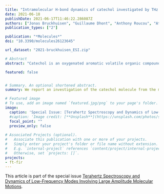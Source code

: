 ```yaml
---
title: "Intramolecular H-bond dynamics of catechol investigated by THz high-resolution spectroscopy of its low-frequency modes"
date: 2021-06-18
publishDate: 2021-06-17T11:46:22.286087Z
authors: ["Jonas Bruckhuisen", "Guillaume Dhont", "Anthony Roucou", "Atef Jabri", "Hamdi Bayoudh", "Thi Thanh Tran", "Manuel Goubet", martin-drumel, "Arnaud Cuisset"]
publication_types: ["2"]

publication: "*Molecules*"
doi: "10.3390/molecules26123645"

url_dataset: "2021-bruckhuisen_ESI.zip"

# Abstract
abstract: "Catechol is an oxygenated aromatic volatile organic compound and a biogenic precursor of secondary organic aerosols. Monitoring this compound in the gas phase is desirable due to its appreciable reactivity with tropospheric ozone. From a molecular point of view, this molecule is attractive since the two adjacent hydroxy groups can interchangeably act as donor and acceptor in an intramolecular hydrogen bonding due to the tunnelling between two symmetrically equivalent structures. Using synchrotron radiation, we recorded a rotationally-resolved Fourier Transform far-infrared (IR) spectrum of the torsional modes of the free and bonded −OH groups forming the intramolecular hydrogen bond. Additionally, the room temperature, pure rotational spectrum was measured in the 70-220 GHz frequency range using a millimeter-wave spectrometer. The assignment of these molecular transitions was assisted by anharmonic high-level quantum-chemical calculations. In particular, pure rotational lines belonging to the ground and the four lowest energy, vibrationally excited states were assigned. Splitting due to the tunnelling was resolved for the free −OH torsional state. A global fit combining the far-IR and millimeter-wave data provided the spectroscopic parameters of the low-energy far-IR modes, in particular those characterizing the intramolecular hydrogen bond dynamics."

featured: false


# Summary. An optional shortened abstract.
summary: We report an investigation of the catechol molecule from the millimeter-wave to the far-infrared domain.

# Featured image
# To use, add an image named `featured.jpg/png` to your page's folder. 
image:
  caption: 'Special Issue: [Terahertz Spectroscopy and Dynamics of Low-Frequency Modes Involving Large Amplitude Molecular Motions](https://www.mdpi.com/journal/molecules/special_issues/terahertz_spectro_dynam_mode_amplitude_mol_motion)'
  #caption: 'Image credit: [**Unsplash**](https://unsplash.com/photos/s9CC2SKySJM)'
  focal_point: ""
  preview_only: false
  
# Associated Projects (optional).
#   Associate this publication with one or more of your projects.
#   Simply enter your project's folder or file name without extension.
#   E.g. `internal-project` references `content/project/internal-project/index.md`.
#   Otherwise, set `projects: []`.
projects:
- ft-fir
---
```



This article is part of the special issue [Terahertz Spectroscopy and Dynamics of Low-Frequency Modes Involving Large Amplitude Molecular Motions](https://www.mdpi.com/journal/molecules/special_issues/terahertz_spectro_dynam_mode_amplitude_mol_motion).

